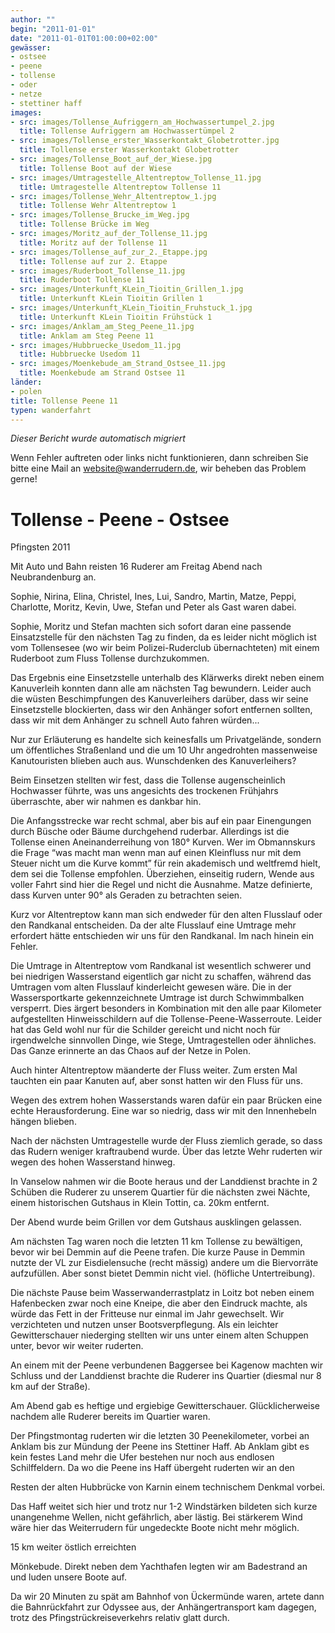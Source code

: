 ```yaml
---
author: ""
begin: "2011-01-01"
date: "2011-01-01T01:00:00+02:00"
gewässer:
- ostsee
- peene
- tollense
- oder
- netze
- stettiner haff
images:
- src: images/Tollense_Aufriggern_am_Hochwassertumpel_2.jpg
  title: Tollense Aufriggern am Hochwassertümpel 2
- src: images/Tollense_erster_Wasserkontakt_Globetrotter.jpg
  title: Tollense erster Wasserkontakt Globetrotter
- src: images/Tollense_Boot_auf_der_Wiese.jpg
  title: Tollense Boot auf der Wiese
- src: images/Umtragestelle_Altentreptow_Tollense_11.jpg
  title: Umtragestelle Altentreptow Tollense 11
- src: images/Tollense_Wehr_Altentreptow_1.jpg
  title: Tollense Wehr Altentreptow 1
- src: images/Tollense_Brucke_im_Weg.jpg
  title: Tollense Brücke im Weg
- src: images/Moritz_auf_der_Tollense_11.jpg
  title: Moritz auf der Tollense 11
- src: images/Tollense_auf_zur_2._Etappe.jpg
  title: Tollense auf zur 2. Etappe
- src: images/Ruderboot_Tollense_11.jpg
  title: Ruderboot Tollense 11
- src: images/Unterkunft_KLein_Tioitin_Grillen_1.jpg
  title: Unterkunft KLein Tioitin Grillen 1
- src: images/Unterkunft_KLein_Tioitin_Fruhstuck_1.jpg
  title: Unterkunft KLein Tioitin Frühstück 1
- src: images/Anklam_am_Steg_Peene_11.jpg
  title: Anklam am Steg Peene 11
- src: images/Hubbruecke_Usedom_11.jpg
  title: Hubbruecke Usedom 11
- src: images/Moenkebude_am_Strand_Ostsee_11.jpg
  title: Moenkebude am Strand Ostsee 11
länder:
- polen
title: Tollense Peene 11
typen: wanderfahrt
---
```



*Dieser Bericht wurde automatisch migriert*

Wenn Fehler auftreten oder links nicht funktionieren, dann schreiben Sie bitte eine Mail an website@wanderrudern.de, wir beheben das Problem gerne!



# Tollense - Peene - Ostsee


Pfingsten 2011

Mit Auto und Bahn reisten 16 Ruderer am Freitag Abend nach Neubrandenburg an.

Sophie, Nirina, Elina, Christel, Ines, Lui, Sandro, Martin, Matze, Peppi, Charlotte, Moritz, Kevin, Uwe, Stefan und Peter als Gast waren dabei.

Sophie, Moritz und Stefan machten sich sofort daran eine passende Einsatzstelle für den nächsten Tag zu finden, da es leider nicht möglich ist vom Tollensesee (wo wir beim Polizei-Ruderclub übernachteten) mit einem Ruderboot zum Fluss Tollense durchzukommen.

Das Ergebnis eine Einsetzstelle unterhalb des Klärwerks direkt neben einem Kanuverleih konnten dann alle am nächsten Tag bewundern. Leider auch die wüsten Beschimpfungen des Kanuverleihers darüber, dass wir seine Einsetzstelle blockierten, dass wir den Anhänger sofort entfernen sollten, dass wir mit dem Anhänger zu schnell Auto fahren würden...

Nur zur Erläuterung es handelte sich keinesfalls um Privatgelände, sondern um öffentliches Straßenland und die um 10 Uhr angedrohten massenweise Kanutouristen blieben auch aus. Wunschdenken des Kanuverleihers?

Beim Einsetzen stellten wir fest, dass die Tollense augenscheinlich Hochwasser führte, was uns angesichts des trockenen Frühjahrs überraschte, aber wir nahmen es dankbar hin.

Die Anfangsstrecke war recht schmal, aber bis auf ein paar Einengungen durch Büsche oder Bäume durchgehend ruderbar. Allerdings ist die Tollense einen Aneinanderreihung von 180° Kurven. Wer im Obmannskurs die Frage “was macht man wenn man auf einen Kleinfluss nur mit dem Steuer nicht um die Kurve kommt” für rein akademisch und weltfremd hielt, dem sei die Tollense empfohlen. Überziehen, einseitig rudern, Wende aus voller Fahrt sind hier die Regel und nicht die Ausnahme. Matze definierte, dass Kurven unter 90° als Geraden zu betrachten seien.

Kurz vor Altentreptow kann man sich endweder für den alten Flusslauf oder den Randkanal entscheiden. Da der alte Flusslauf eine Umtrage mehr erfordert hätte entschieden wir uns für den Randkanal. Im nach hinein ein Fehler.

Die Umtrage in Altentreptow vom Randkanal ist wesentlich schwerer und bei niedrigen Wasserstand eigentlich gar nicht zu schaffen, während das Umtragen vom alten Flusslauf kinderleicht gewesen wäre. Die in der Wassersportkarte gekennzeichnete Umtrage ist durch Schwimmbalken versperrt. Dies ärgert besonders in Kombination mit den alle paar Kilometer aufgestellten Hinweisschildern auf die Tollense-Peene-Wasserroute. Leider hat das Geld wohl nur für die Schilder gereicht und nicht noch für irgendwelche sinnvollen Dinge, wie Stege, Umtragestellen oder ähnliches. Das Ganze erinnerte an das Chaos auf der Netze in Polen.

Auch hinter Altentreptow mäanderte der Fluss weiter. Zum ersten Mal tauchten ein paar Kanuten auf, aber sonst hatten wir den Fluss für uns.

Wegen des extrem hohen Wasserstands waren dafür ein paar Brücken eine echte Herausforderung. Eine war so niedrig, dass wir mit den Innenhebeln hängen blieben.

Nach der nächsten Umtragestelle wurde der Fluss ziemlich gerade, so dass das Rudern weniger kraftraubend wurde. Über das letzte Wehr ruderten wir wegen des hohen Wasserstand hinweg.

In Vanselow nahmen wir die Boote heraus und der Landdienst brachte in 2 Schüben die Ruderer zu unserem Quartier für die nächsten zwei Nächte, einem historischen Gutshaus in Klein Tottin, ca. 20km entfernt.

Der Abend wurde beim Grillen vor dem Gutshaus ausklingen gelassen.

Am nächsten Tag waren noch die letzten 11 km Tollense zu bewältigen, bevor wir bei Demmin auf die Peene trafen. Die kurze Pause in Demmin nutzte der VL zur Eisdielensuche (recht mässig) andere um die Biervorräte aufzufüllen. Aber sonst bietet Demmin nicht viel. (höfliche Untertreibung).

Die nächste Pause beim Wasserwanderrastplatz in Loitz bot neben einem Hafenbecken zwar noch eine Kneipe, die aber den Eindruck machte, als würde das Fett in der Fritteuse nur einmal im Jahr gewechselt. Wir verzichteten und nutzen unser Bootsverpflegung. Als ein leichter Gewitterschauer niederging stellten wir uns unter einem alten Schuppen unter, bevor wir weiter ruderten.

An einem mit der Peene verbundenen Baggersee bei Kagenow machten wir Schluss und der Landdienst brachte die Ruderer ins Quartier (diesmal nur 8 km auf der Straße).

Am Abend gab es heftige und ergiebige Gewitterschauer. Glücklicherweise nachdem alle Ruderer bereits im Quartier waren.

Der Pfingstmontag ruderten wir die letzten 30 Peenekilometer, vorbei an Anklam bis zur Mündung der Peene ins Stettiner Haff. Ab Anklam gibt es kein festes Land mehr die Ufer bestehen nur noch aus endlosen Schilffeldern. Da wo die Peene ins Haff übergeht ruderten wir an den

Resten der alten Hubbrücke von Karnin einem technischem Denkmal vorbei.

Das Haff weitet sich hier und trotz nur 1-2 Windstärken bildeten sich kurze unangenehme Wellen, nicht gefährlich, aber lästig. Bei stärkerem Wind wäre hier das Weiterrudern für ungedeckte Boote nicht mehr möglich.

15 km weiter östlich erreichten

Mönkebude. Direkt neben dem Yachthafen legten wir am Badestrand an und luden unsere Boote auf.

Da wir 20 Minuten zu spät am Bahnhof von Ückermünde waren, artete dann die Bahnrückfahrt zur Odyssee aus, der Anhängertransport kam dagegen, trotz des Pfingstrückreiseverkehrs relativ glatt durch.
